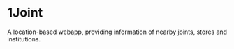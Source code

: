 1Joint
======

A location-based webapp, providing information of nearby joints, stores and institutions.
